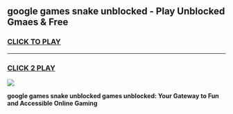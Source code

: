 
## google games snake unblocked - Play Unblocked Gmaes & Free
<h3>
<a href="https://premium.freeplayer.one?title=google_games_snake_unblocked&ref=19F">CLICK TO PLAY</a></h3>
<hr>

<h3>
<a href="https://premium.freeplayer.one?title=google_games_snake_unblocked&ref=19F">CLICK 2 PLAY</a>
  
</h3>

<a href="https://premium.freeplayer.one?title=google_games_snake_unblocked&ref=19F/"><img src="https://clearcache.store/games.png"></a>


**google games snake unblocked games unblocked: Your Gateway to Fun and Accessible Online Gaming**

